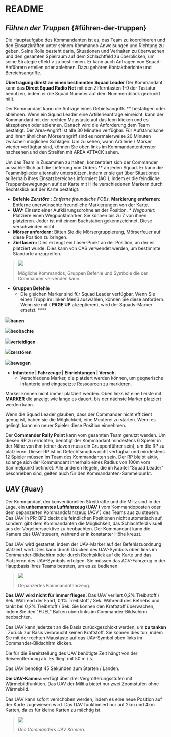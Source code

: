 # README

## _Führen der Truppen_ {#führen-der-truppen}

Die Hauptaufgabe des Kommandanten ist es, das Team zu koordinieren und den Einsatzkräften unter seinem Kommando Anweisungen und Richtung zu geben. Seine Rolle besteht darin, Situationen und Verhalten zu überwachen und den gesamten Spielraum auf dem Schlachtfeld zu überblicken, um seine Strategie effektiv zu bestimmen. Er kann auch Anfragen von Squad-Anführern erteilen oder ablehnen. Dazu gehören Kontaktberichte und Bereichsangriffe.

**Übertragung direkt an einen bestimmten Squad Leader**  Der Kommandant kann das  **Direct Squad Radio Net**  mit den Zifferntasten 1-9 der Tastatur benutzen, indem er die Squad Nummer auf dem Nummernblock gedrückt hält.

Der Kommandant kann die Anfrage eines Gebietsangriffs \*\* bestätigen oder ablehnen. Wenn ein Squad Leader eine Artillerieanfrage einreicht, kann der Kommandant mit der rechten Maustaste auf das Icon klicken und es akzeptieren oder ablehnen. Danach wird die Anforderung dem Team bestätigt. Der Area-Angriff ist alle 30 Minuten verfügbar. Für Aufständische und ihren ähnlichen Mörserangriff sind es normalerweise 20 Minuten zwischen möglichen Schlägen. Um zu sehen, wann Artillerie / Mörser wieder verfügbar sind, können Sie oben links im Kommandantenfenster nachsehen und den Streifen mit AREA ATTACK sehen.

Um das Team in Zusammen zu halten, konzentriert sich der Commander ausschließlich auf die Lieferung von Orders \*\* an jeden Squad. Er kann die Teammitglieder alternativ unterstützen, indem er sie gut über Situationen außerhalb ihres Einsatzbereiches informiert \(AO \), indem er die feindliche Truppenbewegungen auf der Karte mit Hilfe verschiedenen Markern durch Rechtsklick auf der Karte bestätigt:

*  **Befehle**    _**Zerstöre** : Entferne freundliche FOBs._   **Markierung entfernen:**  Entferne unerwünschte freundliche Markierungen von der Karte.
*  **UAV:**  Einsatz einer Aufklärungsdrohne an der Position.  _\* Wegpunkt:_  Platziere einen Wegpunktmarker. Sie können bis zu 7 von ihnen platzieren. Jeder ist mit einem Buchstaben gekennzeichnet. Diese verschwinden nicht. 
*  **Mörser anfordern:**  Bitten Sie die Mörsergruppierung, Mörserfeuer auf diese Position zu bringen. 
*  **Ziel lasern:**  Dies erzeugt ein Laser-Punkt an der Position, an der es platziert wurde. Dies kann von CAS verwendet werden, um bestimmte Standorte anzugreifen.

> ![](https://github.com/realitymod/pr-manual/tree/4ed281e1ffdb0845e74555f5cada93e3d9bb1c53/assets/commands.png)
>
> Mögliche Kommandos, Gruppen Befehle und Symbole die der Commander vervenden kann.

* **Gruppen Befehle**
  * Die gleichen Marker sind für Squad Leader verfügbar. Wenn Sie einen Trupp im linken Menü auswählen, können Sie diese anfordern. Wenn sie mit  \( **PAGE UP**   akzeptieren\), wird der Squads-Marker ersetzt. ****

![](https://github.com/realitymod/pr-manual/tree/4ed281e1ffdb0845e74555f5cada93e3d9bb1c53/assets/build.png)**bauen** 

![](https://github.com/realitymod/pr-manual/tree/4ed281e1ffdb0845e74555f5cada93e3d9bb1c53/assets/observe.png)**beobachte** 

![](https://github.com/realitymod/pr-manual/tree/4ed281e1ffdb0845e74555f5cada93e3d9bb1c53/assets/defendmarker.png)**verteidigen** 

![](https://github.com/realitymod/pr-manual/tree/4ed281e1ffdb0845e74555f5cada93e3d9bb1c53/assets/demolish.png)**zerstören** 

![](https://github.com/realitymod/pr-manual/tree/4ed281e1ffdb0845e74555f5cada93e3d9bb1c53/assets/move.png)**bewegen** 

* **Infanterie \| Fahrzeuge \| Einrichtungen \| Versch.**
  * Verschiedene Marker, die platziert werden können, um gegnerische Infanterie und eingesetzte Ressourcen zu markieren.

Marker können nicht immer platziert werden. Oben links ist eine Leiste mit  **MARKER**  die anzeigt wie lange es dauert, bis der nächste Marker platziert werden kann.

Wenn die Squad Leader glauben, dass der Commander nicht effizient genug ist, haben sie die Möglichkeit, eine Meuterei zu starten. Wenn es gelingt, kann ein neuer Spieler diese Position einnehmen.

Der  **Commander Rally Point**  kann vom gesamten Team genutzt werden. Um diesen RP zu errichten, benötigt der Kommandant mindestens 6 Spieler in der Nähe von ihm \(einer davon muss ein Gruppenführer sein\), um die RP zu platzieren. Dieser RP ist im Gefechtsmodus nicht verfügbar und mindestens 12 Spieler müssen im Team des Kommandanten sein. Der RP bleibt aktiv, solange sich der Kommandant innerhalb eines Radius von 100m vom Sammelpunkt befindet. Alle anderen Regeln, die im Kapitel "Squad Leader" beschrieben sind, gelten auch für den Kommandanten-Sammelpunkt.

## _UAV_ {#uav}

Der Kommandant der konventionellen Streitkräfte und die Miliz sind in der Lage, ein  **unbemanntes Luftfahrzeug  \(UAV \)**  vom Kommandoposten oder dem gepanzerten Kommandofahrzeug \(ACV \) des Teams aus zu steuern. Das UAV in PR: BF2 deckt die feindlichen Positionen nicht automatisch auf, sondern gibt dem Kommandanten die Möglichkeit, das Schlachtfeld visuell aus der Vogelperspektive zu beobachten. Der Kommandant kann die Kamera des UAV steuern, während er in konstanter Höhe kreuzt.

Das UAV wird gestartet, indem der UAV-Marker auf der Befehlszuordnung platziert wird. Dies kann durch Drücken des UAV-Symbols oben links im Commander-Bildschirm oder durch Rechtsklick auf die Karte und das Platzieren des UAV-Symbols erfolgen. Sie müssen das ACV-Fahrzeug in der Hauptbasis Ihres Teams betreten, um es zu bedienen.

> ![](https://github.com/realitymod/pr-manual/tree/4ed281e1ffdb0845e74555f5cada93e3d9bb1c53/assets/acvv.png)
>
> Gepanzertes Kommandofahrzeug.

**Das UAV wird nicht für immer fliegen.**  Das UAV verliert 0,2% Treibstoff / Sek. Während der Fahrt, 0,1% Treibstoff / Sek. Während des Betriebs und tankt bei 0,2% Treibstoff / Sek. Sie können den Kraftstoff überwachen, indem Sie den "FUEL" Balken oben links im Commander-Bildschirm beobachten.

Das UAV kann jederzeit an die Basis zurückgeschickt werden, um  **zu tanken** . Zurück zur Basis verbraucht keinen Kraftstoff. Sie können dies tun, indem Sie mit der rechten Maustaste auf das UAV-Symbol oben links im Commander-Bildschirm klicken.

Die für die Bereitstellung des UAV benötigte Zeit hängt von der Reiseentfernung ab. Es fliegt mit 50 m / s.

Das UAV benötigt 45 Sekunden zum Starten / Landen.

 **Die UAV-Kamera**  verfügt über drei Vergrößerungsstufen mit Wärmebildfunktion. Das UAV der Militia bietet nur zwei Zoomstufen ohne Wärmebild.

Das UAV kann sofort verschoben werden, indem es eine neue Position auf der Karte zugewiesen wird. Das UAV funktioniert nur auf 2km und 4km Karten, da es für kleine Karten zu mächtig ist.

> ![](https://github.com/realitymod/pr-manual/tree/4ed281e1ffdb0845e74555f5cada93e3d9bb1c53/assets/uav.png)
>
> _Des Commanders UAV Kamera._

